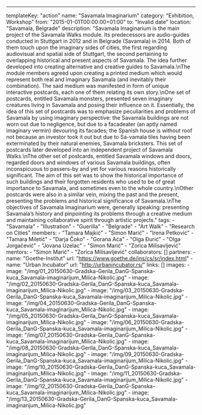 ---
  templateKey: "action"
  name: "Savamala Imaginarium"
  category: "Exhibition, Workshop"
  from: "2015-01-01T00:00:00+01:00"
  to: "Invalid date"
  location: "Savamala, Belgrade"
  description: "Savamala Imaginarium is the main project of the Savamala Walks module. Its predecessors are audio-guides conducted in Stuttgart in 2012 and in Belgrade (Savamala) in 2014. Both of them touch upon the imaginary sides of cities, the first regarding audiovisual and spatial side of Stuttgart, the second pertaining to overlapping historical and present aspects of Savamala. The idea further developed into creating alternative and creative guides to Savamala.\nThe module members agreed upon creating a printed medium which would represent both real and imaginary Savamala (and inevitably their combination). The said medium was manifested in form of unique interactive postcards, each one of them relating its own story.\nOne set of postcards, entitled Savamala monsters, presented seven imaginary creatures living in Savamala and posing their influence on it. Essentially, the idea of this set of postcards was to emphasize peculiarities and problems of Savamala by using imaginary perspective: the Savamala buildings are not worn out due to negligence, but due to a facadeater (an aptly named imaginary vermin) devouring its facades; the Spanish house is without roof not because an investor took it out but due to Sa-vamala tiles having been exterminated by their natural enemies, Savamala bricksters. This set of postcards later developed into an independent project of Savamala Walks.\nThe other set of postcards, entitled Savamala windows and doors, regarded doors and windows of various Savamala buildings, often inconspicuous to passers-by and yet for various reasons historically significant. The aim of this set was to show the historical importance of such buildings and their forgotten residents who used to be of great importance to Savamala, and sometimes even to the whole country.\nOther postcards were also in a similar vein, mixing the past and the present, presenting the problems and historical significance of Savamala.\nThe objectives of Savamala Imaginarium were, generally speaking: presenting Savamala’s history and pinpointing its problems through a creative medium and maintaining collaborative spirit through artistic projects."
  tags: 
    - "Savamala"
    - "Illustration"
    - "Guerilla"
    - "Belgrade"
    - "Art Walk"
    - "Research on Cities"
  members: 
    - "Tamara Majkić"
    - "Simon Marić"
    - "Irena Petković"
    - "Tamara Miletić"
    - "Darja Čoko"
    - "Gorana Aća"
    - "Olga Đurić"
    - "Olga Jorgačević"
    - "Jovana Uzelac"
    - "Simon Marić"
    - "Zorica Milisavljević"
  mentors: 
    - "Simon Marić"
    - "Zorica Milisavljević"
  collaborators: []
  partners: 
    - 
      name: "Goethe-Institut"
      url: "https://www.goethe.de/ins/cs/sr/index.html"
    - 
      name: "Urban Incubator"
      url: "http://urbanincubator.rs/"
  links: []
  images: 
    - 
      image: "/img/01_20150630-Gradska-Gerila_DanG-Spanska-kuca_Savamala-imaginarijum_Milica-Nikolic.jpg"
    - 
      image: "/img/02_20150630-Gradska-Gerila_DanG-Spanska-kuca_Savamala-imaginarijum_Milica-Nikolic.jpg"
    - 
      image: "/img/03_20150630-Gradska-Gerila_DanG-Spanska-kuca_Savamala-imaginarijum_Milica-Nikolic.jpg"
    - 
      image: "/img/04_20150630-Gradska-Gerila_DanG-Spanska-kuca_Savamala-imaginarijum_Milica-Nikolic.jpg"
    - 
      image: "/img/05_20150630-Gradska-Gerila_DanG-Spanska-kuca_Savamala-imaginarijum_Milica-Nikolic.jpg"
    - 
      image: "/img/06_20150630-Gradska-Gerila_DanG-Spanska-kuca_Savamala-imaginarijum_Milica-Nikolic.jpg"
    - 
      image: "/img/07_20150630-Gradska-Gerila_DanG-Spanska-kuca_Savamala-imaginarijum_Milica-Nikolic.jpg"
    - 
      image: "/img/08_20150630-Gradska-Gerila_DanG-Spanska-kuca_Savamala-imaginarijum_Milica-Nikolic.jpg"
    - 
      image: "/img/09_20150630-Gradska-Gerila_DanG-Spanska-kuca_Savamala-imaginarijum_Milica-Nikolic.jpg"
    - 
      image: "/img/10_20150630-Gradska-Gerila_DanG-Spanska-kuca_Savamala-imaginarijum_Milica-Nikolic.jpg"
    - 
      image: "/img/11_20150630-Gradska-Gerila_DanG-Spanska-kuca_Savamala-imaginarijum_Milica-Nikolic.jpg"
    - 
      image: "/img/12_20150630-Gradska-Gerila_DanG-Spanska-kuca_Savamala-imaginarijum_Milica-Nikolic.jpg"
    - 
      image: "/img/13_20150630-Gradska-Gerila_DanG-Spanska-kuca_Savamala-imaginarijum_Milica-Nikolic.jpg"

